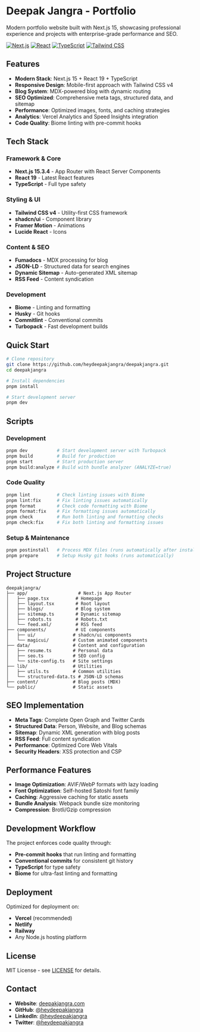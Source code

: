 # Deepak Jangra - Portfolio

Modern portfolio website built with Next.js 15, showcasing professional experience and projects with enterprise-grade performance and SEO.

[![Next.js](https://img.shields.io/badge/Next.js-15.3.4-black?style=flat-square&logo=next.js)](https://nextjs.org/)
[![React](https://img.shields.io/badge/React-19-61DAFB?style=flat-square&logo=react)](https://reactjs.org/)
[![TypeScript](https://img.shields.io/badge/TypeScript-5-3178C6?style=flat-square&logo=typescript)](https://www.typescriptlang.org/)
[![Tailwind CSS](https://img.shields.io/badge/Tailwind_CSS-4-38B2AC?style=flat-square&logo=tailwind-css)](https://tailwindcss.com/)

## Features

- **Modern Stack**: Next.js 15 + React 19 + TypeScript
- **Responsive Design**: Mobile-first approach with Tailwind CSS v4
- **Blog System**: MDX-powered blog with dynamic routing
- **SEO Optimized**: Comprehensive meta tags, structured data, and sitemap
- **Performance**: Optimized images, fonts, and caching strategies
- **Analytics**: Vercel Analytics and Speed Insights integration
- **Code Quality**: Biome linting with pre-commit hooks

## Tech Stack

### Framework & Core
- **Next.js 15.3.4** - App Router with React Server Components
- **React 19** - Latest React features
- **TypeScript** - Full type safety

### Styling & UI
- **Tailwind CSS v4** - Utility-first CSS framework
- **shadcn/ui** - Component library
- **Framer Motion** - Animations
- **Lucide React** - Icons

### Content & SEO
- **Fumadocs** - MDX processing for blog
- **JSON-LD** - Structured data for search engines
- **Dynamic Sitemap** - Auto-generated XML sitemap
- **RSS Feed** - Content syndication

### Development
- **Biome** - Linting and formatting
- **Husky** - Git hooks
- **Commitlint** - Conventional commits
- **Turbopack** - Fast development builds

## Quick Start

```bash
# Clone repository
git clone https://github.com/heydeepakjangra/deepakjangra.git
cd deepakjangra

# Install dependencies
pnpm install

# Start development server
pnpm dev
```

## Scripts

### Development
```bash
pnpm dev           # Start development server with Turbopack
pnpm build         # Build for production
pnpm start         # Start production server
pnpm build:analyze # Build with bundle analyzer (ANALYZE=true)
```

### Code Quality
```bash
pnpm lint          # Check linting issues with Biome
pnpm lint:fix      # Fix linting issues automatically
pnpm format        # Check code formatting with Biome
pnpm format:fix    # Fix formatting issues automatically
pnpm check         # Run both linting and formatting checks
pnpm check:fix     # Fix both linting and formatting issues
```

### Setup & Maintenance
```bash
pnpm postinstall   # Process MDX files (runs automatically after install)
pnpm prepare       # Setup Husky git hooks (runs automatically)
```

## Project Structure

```
deepakjangra/
├── app/                   # Next.js App Router
│   ├── page.tsx          # Homepage
│   ├── layout.tsx        # Root layout
│   ├── blogs/            # Blog system
│   ├── sitemap.ts        # Dynamic sitemap
│   ├── robots.ts         # Robots.txt
│   └── feed.xml/         # RSS feed
├── components/           # UI components
│   ├── ui/              # shadcn/ui components
│   └── magicui/         # Custom animated components
├── data/                # Content and configuration
│   ├── resume.ts        # Personal data
│   ├── seo.ts           # SEO config
│   └── site-config.ts   # Site settings
├── lib/                 # Utilities
│   ├── utils.ts         # Common utilities
│   └── structured-data.ts # JSON-LD schemas
├── content/             # Blog posts (MDX)
└── public/              # Static assets
```

## SEO Implementation

- **Meta Tags**: Complete Open Graph and Twitter Cards
- **Structured Data**: Person, Website, and Blog schemas
- **Sitemap**: Dynamic XML generation with blog posts
- **RSS Feed**: Full content syndication
- **Performance**: Optimized Core Web Vitals
- **Security Headers**: XSS protection and CSP

## Performance Features

- **Image Optimization**: AVIF/WebP formats with lazy loading
- **Font Optimization**: Self-hosted Satoshi font family
- **Caching**: Aggressive caching for static assets
- **Bundle Analysis**: Webpack bundle size monitoring
- **Compression**: Brotli/Gzip compression

## Development Workflow

The project enforces code quality through:
- **Pre-commit hooks** that run linting and formatting
- **Conventional commits** for consistent git history
- **TypeScript** for type safety
- **Biome** for ultra-fast linting and formatting

## Deployment

Optimized for deployment on:
- **Vercel** (recommended)
- **Netlify**
- **Railway**
- Any Node.js hosting platform

## License

MIT License - see [LICENSE](LICENSE) for details.

## Contact

- **Website**: [deepakjangra.com](https://deepakjangra.com)
- **GitHub**: [@heydeepakjangra](https://github.com/heydeepakjangra)
- **LinkedIn**: [@heydeepakjangra](https://linkedin.com/in/heydeepakjangra)
- **Twitter**: [@heydeepakjangra](https://x.com/heydeepakjangra) 